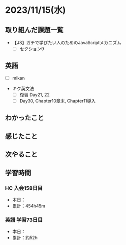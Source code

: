 # 2023/11/15(水)

## 取り組んだ課題一覧

- 【JS】ガチで学びたい人のためのJavaScriptメカニズム
  - [ ] セクション9

## 英語

- [ ] mikan

- キク英文法
  - [ ] 復習 Day21, 22
  - [ ] Day30, Chapter10章末, Chapter11導入

## わかったこと

## 感じたこと

## 次やること

## 学習時間

### HC 入会158日目

- 本日：
- 累計：454h45m

### 英語 学習73日目

- 本日：
- 累計：約52h
